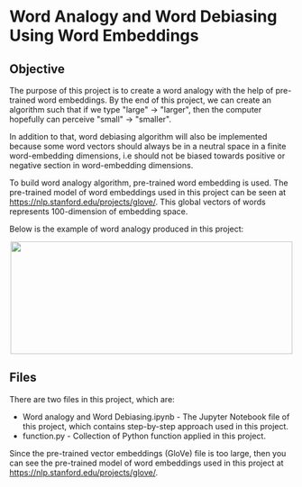 # Word Analogy and Word Debiasing Using Word Embeddings

## Objective
The purpose of this project is to create a word analogy with the help of pre-trained word embeddings. By the end of this project, we can create an algorithm such that if we type "large" -> "larger", then the computer hopefully can perceive "small" -> "smaller".

In addition to that, word debiasing algorithm will also be implemented because some word vectors should always be in a neutral space in a finite word-embedding dimensions, i.e should not be biased towards positive or negative section in word-embedding dimensions.

To build word analogy algorithm, pre-trained word embedding is used. The pre-trained model of word embeddings used in this project can be seen at https://nlp.stanford.edu/projects/glove/. This global vectors of words represents 100-dimension of embedding space.

Below is the example of word analogy produced in this project:

<p align="center">
  <img width="500" height="200" src="https://github.com/marcellusruben/Data_Science_Personal_Project/blob/master/Word_Analogy_and_Word_Debiasing/word_analogy.png">
</p>

## Files
There are two files in this project, which are:
- Word analogy and Word Debiasing.ipynb - The Jupyter Notebook file of this project, which contains step-by-step approach used in this project.
- function.py - Collection of Python function applied in this project.

Since the pre-trained vector embeddings (GloVe) file is too large, then you can see the pre-trained model of word embeddings used in this project at https://nlp.stanford.edu/projects/glove/.
